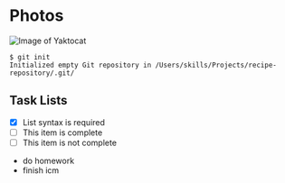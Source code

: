 # Photos
![Image of Yaktocat](https://octodex.github.com/images/yaktocat.png)

```
$ git init
Initialized empty Git repository in /Users/skills/Projects/recipe-repository/.git/
```
## Task Lists
- [x] List syntax is required
- [ ] This item is complete
- [ ] This item is not complete

* do homework 
* finish icm 
